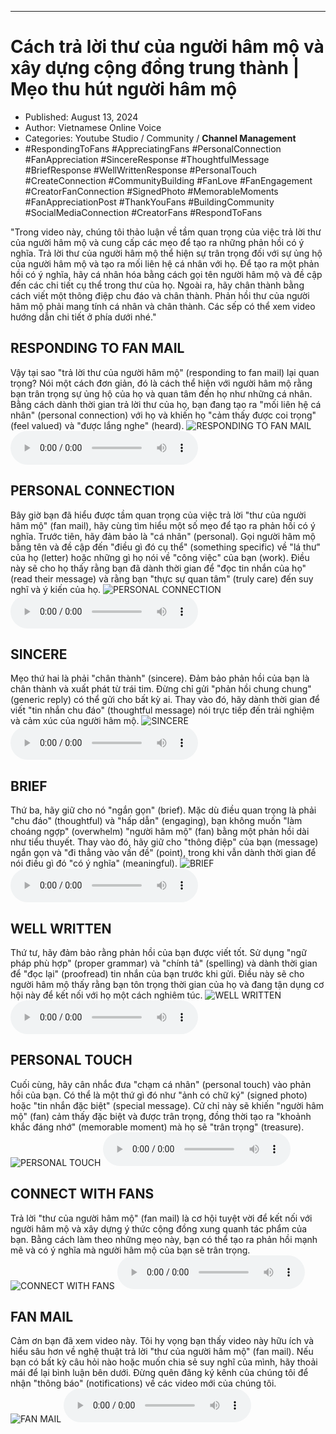 
---

# Cách trả lời thư của người hâm mộ và xây dựng cộng đồng trung thành | Mẹo thu hút người hâm mộ

- Published: August 13, 2024
- Author: Vietnamese Online Voice
- Categories: Youtube Studio / Community / **Channel Management**
- #RespondingToFans #AppreciatingFans #PersonalConnection #FanAppreciation #SincereResponse #ThoughtfulMessage #BriefResponse #WellWrittenResponse #PersonalTouch #CreateConnection #CommunityBuilding #FanLove #FanEngagement #CreatorFanConnection #SignedPhoto #MemorableMoments #FanAppreciationPost #ThankYouFans #BuildingCommunity #SocialMediaConnection #CreatorFans #RespondToFans

"Trong video này, chúng tôi thảo luận về tầm quan trọng của việc trả lời thư của người hâm mộ và cung cấp các mẹo để tạo ra những phản hồi có ý nghĩa. Trả lời thư của người hâm mộ thể hiện sự trân trọng đối với sự ủng hộ của người hâm mộ và tạo ra mối liên hệ cá nhân với họ. Để tạo ra một phản hồi có ý nghĩa, hãy cá nhân hóa bằng cách gọi tên người hâm mộ và đề cập đến các chi tiết cụ thể trong thư của họ. Ngoài ra, hãy chân thành bằng cách viết một thông điệp chu đáo và chân thành. Phản hồi thư của người hâm mộ phải mang tính cá nhân và chân thành. Các sếp có thể xem video hướng dẫn chi tiết ở phía dưới nhé."


## RESPONDING TO FAN MAIL

Vậy tại sao "trả lời thư của người hâm mộ" (responding to fan mail) lại quan trọng? Nói một cách đơn giản, đó là cách thể hiện với người hâm mộ rằng bạn trân trọng sự ủng hộ của họ và quan tâm đến họ như những cá nhân. Bằng cách dành thời gian trả lời thư của họ, bạn đang tạo ra "mối liên hệ cá nhân" (personal connection) với họ và khiến họ "cảm thấy được coi trọng" (feel valued) và "được lắng nghe" (heard).
![RESPONDING TO FAN MAIL](https://http-archiver-apis-production-80.schnworks.com/storage/images/transitions/2024-08-13/transition-22062850751-Montserrat-Thin-7B1FA2.jpg)
<audio controls>
    <source src="https://http-archiver-apis-production-80.schnworks.com/storage/storage/audio/file-4116239375.mp3" type="audio/mpeg">
</audio>



## PERSONAL CONNECTION

Bây giờ bạn đã hiểu được tầm quan trọng của việc trả lời "thư của người hâm mộ" (fan mail), hãy cùng tìm hiểu một số mẹo để tạo ra phản hồi có ý nghĩa. Trước tiên, hãy đảm bảo là "cá nhân" (personal). Gọi người hâm mộ bằng tên và đề cập đến "điều gì đó cụ thể" (something specific) về "lá thư" của họ (letter) hoặc những gì họ nói về "công việc" của bạn (work). Điều này sẽ cho họ thấy rằng bạn đã dành thời gian để "đọc tin nhắn của họ" (read their message) và rằng bạn "thực sự quan tâm" (truly care) đến suy nghĩ và ý kiến ​​của họ.
![PERSONAL CONNECTION](https://http-archiver-apis-production-80.schnworks.com/storage/images/transitions/2024-08-13/transition-54777361696-Montserrat-Regular-303F9F.jpg)
<audio controls>
    <source src="https://http-archiver-apis-production-80.schnworks.com/storage/storage/audio/file-22428460307.mp3" type="audio/mpeg">
</audio>



## SINCERE

Mẹo thứ hai là phải "chân thành" (sincere). Đảm bảo phản hồi của bạn là chân thành và xuất phát từ trái tim. Đừng chỉ gửi "phản hồi chung chung" (generic reply) có thể gửi cho bất kỳ ai. Thay vào đó, hãy dành thời gian để viết "tin nhắn chu đáo" (thoughtful message) nói trực tiếp đến trải nghiệm và cảm xúc của người hâm mộ.
![SINCERE](https://http-archiver-apis-production-80.schnworks.com/storage/images/transitions/2024-08-13/transition-13192752785-Montserrat-Medium-303F9F.jpg)
<audio controls>
    <source src="https://http-archiver-apis-production-80.schnworks.com/storage/storage/audio/file-38685131709.mp3" type="audio/mpeg">
</audio>



## BRIEF

Thứ ba, hãy giữ cho nó "ngắn gọn" (brief). Mặc dù điều quan trọng là phải "chu đáo" (thoughtful) và "hấp dẫn" (engaging), bạn không muốn "làm choáng ngợp" (overwhelm) "người hâm mộ" (fan) bằng một phản hồi dài như tiểu thuyết. Thay vào đó, hãy giữ cho "thông điệp" của bạn (message) ngắn gọn và "đi thẳng vào vấn đề" (point), trong khi vẫn dành thời gian để nói điều gì đó "có ý nghĩa" (meaningful).
![BRIEF](https://http-archiver-apis-production-80.schnworks.com/storage/images/transitions/2024-08-13/transition--7141685924-Montserrat-Black-004895.jpg)
<audio controls>
    <source src="https://http-archiver-apis-production-80.schnworks.com/storage/storage/audio/file-14453898749.mp3" type="audio/mpeg">
</audio>



## WELL WRITTEN

Thứ tư, hãy đảm bảo rằng phản hồi của bạn được viết tốt. Sử dụng "ngữ pháp phù hợp" (proper grammar) và "chính tả" (spelling) và dành thời gian để "đọc lại" (proofread) tin nhắn của bạn trước khi gửi. Điều này sẽ cho người hâm mộ thấy rằng bạn tôn trọng thời gian của họ và đang tận dụng cơ hội này để kết nối với họ một cách nghiêm túc.
![WELL WRITTEN](https://http-archiver-apis-production-80.schnworks.com/storage/images/transitions/2024-08-13/transition-10530952948-Montserrat-Bold-004895.jpg)
<audio controls>
    <source src="https://http-archiver-apis-production-80.schnworks.com/storage/storage/audio/file-25002198348.mp3" type="audio/mpeg">
</audio>



## PERSONAL TOUCH

Cuối cùng, hãy cân nhắc đưa "chạm cá nhân" (personal touch) vào phản hồi của bạn. Có thể là một thứ gì đó như "ảnh có chữ ký" (signed photo) hoặc "tin nhắn đặc biệt" (special message). Cử chỉ này sẽ khiến "người hâm mộ" (fan) cảm thấy đặc biệt và được trân trọng, đồng thời tạo ra "khoảnh khắc đáng nhớ" (memorable moment) mà họ sẽ "trân trọng" (treasure).
![PERSONAL TOUCH](https://http-archiver-apis-production-80.schnworks.com/storage/images/transitions/2024-08-13/transition-27602935084-Montserrat-Regular-512DA8.jpg)
<audio controls>
    <source src="https://http-archiver-apis-production-80.schnworks.com/storage/storage/audio/file-35348230477.mp3" type="audio/mpeg">
</audio>



## CONNECT WITH FANS

Trả lời "thư của người hâm mộ" (fan mail) là cơ hội tuyệt vời để kết nối với người hâm mộ và xây dựng ý thức cộng đồng xung quanh tác phẩm của bạn. Bằng cách làm theo những mẹo này, bạn có thể tạo ra phản hồi mạnh mẽ và có ý nghĩa mà người hâm mộ của bạn sẽ trân trọng.
![CONNECT WITH FANS](https://http-archiver-apis-production-80.schnworks.com/storage/images/transitions/2024-08-13/transition--252804619-Montserrat-Thin-880E4F.jpg)
<audio controls>
    <source src="https://http-archiver-apis-production-80.schnworks.com/storage/storage/audio/file-17640178700.mp3" type="audio/mpeg">
</audio>



## FAN MAIL

Cảm ơn bạn đã xem video này. Tôi hy vọng bạn thấy video này hữu ích và hiểu sâu hơn về nghệ thuật trả lời "thư của người hâm mộ" (fan mail). Nếu bạn có bất kỳ câu hỏi nào hoặc muốn chia sẻ suy nghĩ của mình, hãy thoải mái để lại bình luận bên dưới. Đừng quên đăng ký kênh của chúng tôi để nhận "thông báo" (notifications) về các video mới của chúng tôi.
![FAN MAIL](https://http-archiver-apis-production-80.schnworks.com/storage/images/transitions/2024-08-13/transition-9149397334-Montserrat-Black-1A237E.jpg)
<audio controls>
    <source src="https://http-archiver-apis-production-80.schnworks.com/storage/storage/audio/file-8219549061.mp3" type="audio/mpeg">
</audio>

